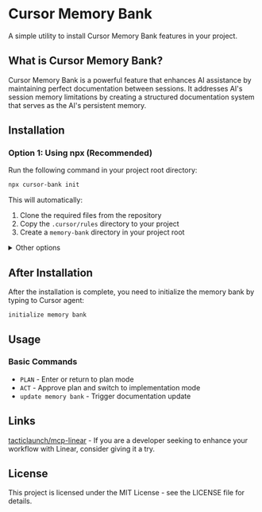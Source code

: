 # Cursor Memory Bank

A simple utility to install Cursor Memory Bank features in your project.

## What is Cursor Memory Bank?

Cursor Memory Bank is a powerful feature that enhances AI assistance by maintaining perfect documentation between sessions. It addresses AI's session memory limitations by creating a structured documentation system that serves as the AI's persistent memory.

## Installation

### Option 1: Using npx (Recommended)

Run the following command in your project root directory:

```bash
npx cursor-bank init
```

This will automatically:
1. Clone the required files from the repository
2. Copy the `.cursor/rules` directory to your project
3. Create a `memory-bank` directory in your project root


<details>
<summary>Other options</summary>

### Option 2: Global Installation

```bash
npm install -g cursor-bank
```

2. Run the init command in your project:

```bash
cursor-bank init
```

### Option 3: Download Files Directly

You can also download the `.cursor/rules` directory manually from:
https://github.com/tacticlaunch/cursor-memory-bank/tree/main/.cursor/rules
</details>

## After Installation

After the installation is complete, you need to initialize the memory bank by typing to Cursor agent:
```
initialize memory bank
```

## Usage

### Basic Commands

- `PLAN` - Enter or return to plan mode
- `ACT` - Approve plan and switch to implementation mode
- `update memory bank` - Trigger documentation update

## Links

[tacticlaunch/mcp-linear](https://github.com/tacticlaunch/mcp-linear) - If you are a developer seeking to enhance your workflow with Linear, consider giving it a try.

## License

This project is licensed under the MIT License - see the LICENSE file for details.
